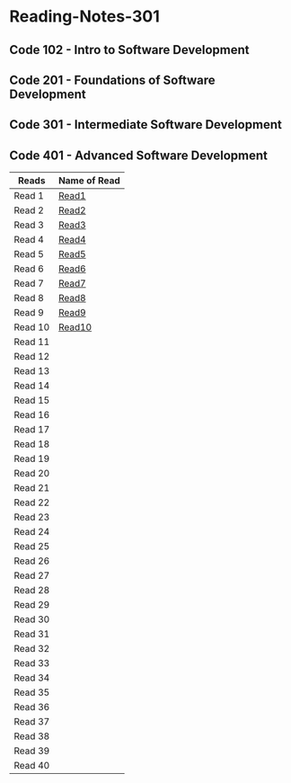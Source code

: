 # Reading-Notes-301
## Code 102 - Intro to Software Development
## Code 201 - Foundations of Software Development
## Code 301 - Intermediate Software Development
## Code 401 - Advanced Software Development


| Reads   | Name of Read |
| ----------- | ----------- |
| Read 1  |[Read1](https://zaidalasfar97.github.io/Reading-Notes/401/Read01)|
| Read 2  |[Read2](https://zaidalasfar97.github.io/Reading-Notes/401/Read02)|
| Read 3  |[Read3](https://zaidalasfar97.github.io/Reading-Notes/401/Read03)|
| Read 4  |[Read4](https://zaidalasfar97.github.io/Reading-Notes/401/Read04)|
| Read 5  |[Read5](https://zaidalasfar97.github.io/Reading-Notes/401/Read05)|
| Read 6  |[Read6](https://zaidalasfar97.github.io/Reading-Notes/401/Read06)|
| Read 7  |[Read7](https://zaidalasfar97.github.io/Reading-Notes/401/Read07)|
| Read 8  |[Read8](https://zaidalasfar97.github.io/Reading-Notes/401/Read08)|
| Read 9  |[Read9](https://zaidalasfar97.github.io/Reading-Notes/401/Read09)|
| Read 10 |[Read10](https://zaidalasfar97.github.io/Reading-Notes/401/Read10)|
| Read 11 | |
| Read 12 | |
| Read 13 | |
| Read 14 | |
| Read 15 | |
| Read 16 | |
| Read 17 | |
| Read 18 | |
| Read 19 | |
| Read 20 | |
| Read 21 | |
| Read 22 | |
| Read 23 | |
| Read 24 | |
| Read 25 | |
| Read 26 | |
| Read 27 | |
| Read 28 | |
| Read 29 | |
| Read 30 | |
| Read 31 | |
| Read 32 | |
| Read 33 | |
| Read 34 | |
| Read 35 | |
| Read 36 | |
| Read 37 | |
| Read 38 | |
| Read 39 | |
| Read 40 | |
